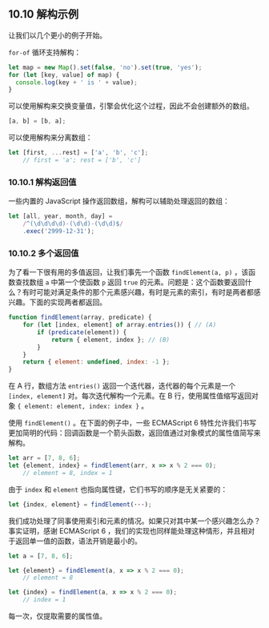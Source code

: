 ## 10.10 解构示例

让我们以几个更小的例子开始。

`for-of` 循环支持解构：

```js
let map = new Map().set(false, 'no').set(true, 'yes');
for (let [key, value] of map) {
  console.log(key + ' is ' + value);
}
```

可以使用解构来交换变量值，引擎会优化这个过程，因此不会创建额外的数组。

```js
[a, b] = [b, a];
```

可以使用解构来分离数组：

```js
let [first, ...rest] = ['a', 'b', 'c'];
    // first = 'a'; rest = ['b', 'c']
```

### 10.10.1 解构返回值

一些内置的 JavaScript 操作返回数组，解构可以辅助处理返回的数组：

```js
let [all, year, month, day] =
    /^(\d\d\d\d)-(\d\d)-(\d\d)$/
    .exec('2999-12-31');
```

### 10.10.2 多个返回值

为了看一下很有用的多值返回，让我们事先一个函数 `findElement(a, p)` ，该函数查找数组 `a` 中第一个使函数 `p` 返回 `true` 的元素。问题是：这个函数要返回什么？有时可能对满足条件的那个元素感兴趣，有时是元素的索引，有时是两者都感兴趣。下面的实现两者都返回。

```js
function findElement(array, predicate) {
    for (let [index, element] of array.entries()) { // (A)
        if (predicate(element)) {
            return { element, index }; // (B)
        }
    }
    return { element: undefined, index: -1 };
}
```

在 A 行，数组方法 `entries()` 返回一个迭代器，迭代器的每个元素是一个 `[index, element]` 对。每次迭代解构一个元素。在 B 行，使用属性值缩写返回对象 `{ element: element, index: index }` 。

使用 `findElement()` 。在下面的例子中，一些 ECMAScript 6 特性允许我们书写更加简明的代码：回调函数是一个箭头函数，返回值通过对象模式的属性值简写来解构。

```js
let arr = [7, 8, 6];
let {element, index} = findElement(arr, x => x % 2 === 0);
    // element = 8, index = 1
```

由于 `index` 和 `element` 也指向属性键，它们书写的顺序是无关紧要的：

```js
let {index, element} = findElement(···);
```

我们成功处理了同事使用索引和元素的情况。如果只对其中某一个感兴趣怎么办？事实证明，感谢 ECMAScript 6 ，我们的实现也同样能处理这种情形，并且相对于返回单一值的函数，语法开销是最小的。

```js
let a = [7, 8, 6];

let {element} = findElement(a, x => x % 2 === 0);
    // element = 8

let {index} = findElement(a, x => x % 2 === 0);
    // index = 1
```

每一次，仅提取需要的属性值。